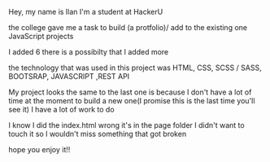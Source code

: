 Hey, my name is Ilan
I'm a student at HackerU

the college gave me a task to build (a protfolio)/ add to the existing one
JavaScript projects

I added 6 there is a possibilty that I added more

the technology that was used in this project was HTML, CSS, SCSS / SASS, BOOTSRAP, JAVASCRIPT ,REST API

My project looks the same to the last one is because I don't have a lot of time at the moment to build a new one(I promise this is the last time you'll see it) I have a lot of work to do

I know I did the index.html wrong it's in the page folder I didn't want to touch it so I wouldn't miss something that got broken

hope you enjoy it!!
